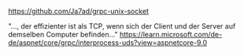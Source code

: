 https://github.com/Ja7ad/grpc-unix-socket

"..., der effizienter ist als TCP, wenn sich der Client und der Server auf demselben Computer befinden..."
https://learn.microsoft.com/de-de/aspnet/core/grpc/interprocess-uds?view=aspnetcore-9.0